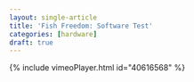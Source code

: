 ```yaml
---
layout: single-article
title: 'Fish Freedom: Software Test'
categories: [hardware]
draft: true
---
```


{% include vimeoPlayer.html id="40616568" %}
